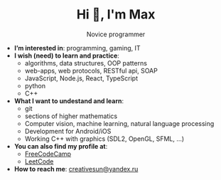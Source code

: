 <h1 align="center">Hi 👋, I'm Max</h1>
<p align="center">Novice programmer</p>

- **I’m interested in**: programming, gaming, IT
- **I wish (need) to learn and practice**:
  - algorithms, data structures, OOP patterns
  - web-apps, web protocols, RESTful api, SOAP
  - JavaScript, Node.js, React, TypeScript
  - python
  - C++
- **What I want to undestand and learn**:
  - git
  - sections of higher mathematics
  - Computer vision, machine learning, natural language processing
  - Development for Android/iOS
  - Working C++ with  graphics (SDL2, OpenGL, SFML, ...)
- **You can also find my profile at**:
  - [FreeCodeCamp][FCC]
  - [LeetCode][leetcode]
- **How to reach me**: creativesun@yandex.ru

<!---
gitoqe/gitoqe is a ✨ special ✨ repository because its `README.md` (this file) appears on your GitHub profile.
You can click the Preview link to take a look at your changes.
--->

[FCC]:https://www.freecodecamp.org/cmpoqe
[leetcode]:https://leetcode.com/leetoqe/
